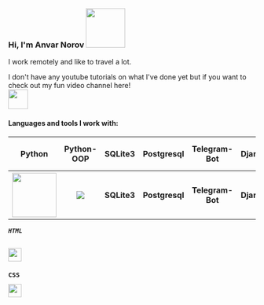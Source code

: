 ### Hi, I'm Anvar Norov <img src="[[[[https://media.giphy.com/media/ppFKTGfSETHDq/giphy.gif](https://media.giphy.com/media/AWNxDbtHGIJDW/giphy.gif)](https://media.giphy.com/media/XaA0fpudSHPf4MPlEK/giphy.gif)](https://media.giphy.com/media/IoV8LXyfxdc16MfP2R/giphy.gif)](https://media.giphy.com/media/UDoUluo6dOP72/giphy.gif)" width="80px">

I work remotely and like to travel a lot.

I don't have any youtube tutorials on what I've done yet but if you want to check out my fun video channel here! </br>
<a href="https://www.youtube.com/channel/UCPQ3FAImgMI2qjL2n_Z233Q"> <img src="https://vectorseek.com/wp-content/uploads/2022/02/Youtube-Icon-Logo-Vector.jpg" width="40px"></a>
#### Languages and tools I work with:
<table>
	<tr>
		<th>Python</th>
		<th>Python-OOP</th>
		<th>SQLite3</th>
    		<th>Postgresql</th>
    		<th>Telegram-Bot</th>
    		<th>Django</th>
    		<th>Office Programms Pack</th>
	</tr>
  	<tr>
		<th><img src="[[https://encrypted-tbn0.gstatic.com/images?q=tbn:ANd9GcTZZcoSxPx8HIDEWTXTyUIX0TBVEUABvUwu2dG0dtDtVb_7C6_0oG_lt_OuhiZIE5Qnpvw&usqp=CAU](https://encrypted-tbn0.gstatic.com/images?q=tbn:ANd9GcQfMvKXrrQxeDQJcBMqMoH9EYpsiTAoe7BFig&usqp=CAU)](https://encrypted-tbn0.gstatic.com/images?q=tbn:ANd9GcTnuFjaiMv_0T7i6kgYfG3wGMbu7i27UJFOEg&usqp=CAU)" width="90px"></th>
		<th><img src="https://i.ytimg.com/vi/8cmQHom36_w/hqdefault.jpg?sqp=-oaymwEWCKgBEF5IWvKriqkDCQgBFQAAiEIYAQ==&rs=AOn4CLBj62AbL-o6wqn7SSOtYSgL0RDGsw" widht="60px"></th>
		<th>SQLite3</th>
    		<th>Postgresql</th>
   		<th>Telegram-Bot</th>
    		<th>Django</th>
   		<th>Office Programms Pack</th>
	</tr>
</table>
<code><h6><b>HTML</h6><img src="https://www.freepnglogos.com/uploads/html5-logo-png/html5-logo-html-icons-download-14.png" width="27px"><code>
<code><h2><b>CSS</h2><img src="https://encrypted-tbn0.gstatic.com/images?q=tbn:ANd9GcSvYHeT1bewB9tAr9ZqOnBmDGwzrtVsKrpgIRDNjfOcFiYsemGheab07Bgo6bIGBFVLSDA&usqp=CAU" width="27px"><code>
